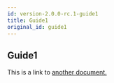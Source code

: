 ```yaml
---
id: version-2.0.0-rc.1-guide1
title: Guide1
original_id: guide1
---
```


## Guide1
This is a link to [another document.](intro/mission.md)  
